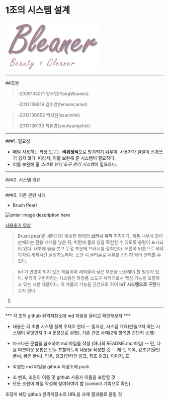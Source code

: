 ﻿# 1조의 시스템 설계

![](/bleaner.png)

-------------

##조원
>-2009135071 양우민(YangWoomin)

>-2013136019 김수연(femalecamel)

>-2013136052 백지선(ssunnimi)

>-2013136133 최유경(youkyungchoi)

-------------

###1. 필요성 

* 매일 사용하는 화장 도구는 **비위생적**으로 방치되기 쉬우며, 사용자가 일일이 신경쓰기 쉽지 않다.
따라서, 이를 보완해 줄 시스템이 필요하다.
* 이를 보완해 줄 *스마트 뷰티 도구 관리 시스템*이 필요하다.

-------------

###2. 시스템 개요

---------------

###3. 기존 관련 사례

* Brush Pearl

![enter image description here](http://media.allure.com/photos/5771a75f3b5256713da4b9c0/master/pass/beauty-trends-blogs-daily-beauty-reporter-2015-09-03-brush-pearl.jpg)

 [사용후기 영상](https://youtu.be/-BnR4_kKj8o)
 
> Brush pearl은 세탁기와 비슷한 형태의 **브러시 세척 기기**이다. 제품 내부에 같이 판매하는 전용 세제를 넣은 뒤, 벽면에 물의 양을 확인할 수 있도록 용량이 표시되어 있다. 내부에 물을 붓고 뚜껑 부분에 브러시를 장착한다. 오른쪽 버튼으로 세탁기처럼 세척시간 설정가능하다. 보관 시 물티슈로 내부를 간단히 닦아 관리할 수 있다.
 
> IoT가 반영이 되지 않은 제품이며 세척율이 낮은 부분을 보완해야 할 필요가 있다. 우리가 구현하려는 시스템은 화장품 소도구 세척기로서 핵심 기능을 포함하고 있는 시판 제품이다. 이 제품의 기능을 근간으로 하여 **IoT 시스템으로 구현**하고자 한다.
 
2) 
---------------



>
*** 각 조의 github 원격저장소에 md 파일을 올리고 확인해보자 ***

- 내용은 각 조별 시스템 설계 주제로 한다 
-- 필요성, 시스템 개요(만들고자 하는 시스템이 무엇인지 3-4 문장으로 설명), 기존 관련 사례(2개 항목만 간단히 소개)

- 마크다운 문법을 참조하여 md 파일을 작성 (하나의 README.md 파일)
-- 단, 다음 마크다운 문법은 모두 포함하도록 내용을 작성할 것
-- 제목, 목록, 강조(기울인 글씨, 굵은 글씨), 인용, 링크(인라인 링크, 참조 링크), 이미지, 표

- 작성한 md 파일을 github 저장소에 push

* 조 번호, 조원의 이름 및 github 사용자 이름을 포함할 것
* 모든 조원이 파일 작성에 참여하여야 함 (commit 기록으로 확인)

조장이 해당 github 원격저장소의 URL을 과제 결과물로 올릴 것
>
